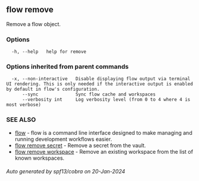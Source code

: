 ## flow remove

Remove a flow object.

### Options

```
  -h, --help   help for remove
```

### Options inherited from parent commands

```
  -x, --non-interactive   Disable displaying flow output via terminal UI rendering. This is only needed if the interactive output is enabled by default in flow's configuration.
      --sync              Sync flow cache and workspaces
      --verbosity int     Log verbosity level (from 0 to 4 where 4 is most verbose)
```

### SEE ALSO

* [flow](flow.md)	 - flow is a command line interface designed to make managing and running development workflows easier.
* [flow remove secret](flow_remove_secret.md)	 - Remove a secret from the vault.
* [flow remove workspace](flow_remove_workspace.md)	 - Remove an existing workspace from the list of known workspaces.

###### Auto generated by spf13/cobra on 20-Jan-2024
